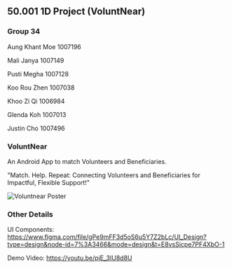 ## 50.001 1D Project (VoluntNear)

### Group 34

Aung Khant Moe  1007196

Mali Janya 1007149

Pusti Megha 1007128

Koo Rou Zhen 1007038

Khoo Zi Qi 1006984

Glenda Koh 1007013

Justin Cho 1007496

### VoluntNear 

An Android App to match Volunteers and Beneficiaries. 

"Match. Help. Repeat: Connecting Volunteers and Beneficiaries for Impactful, Flexible Support!"

![Voluntnear Poster](https://github.com/meghapusti/Voluntnear/assets/134662739/8c2dbf08-22e6-459b-900c-e5d38db8e9a0)




### Other Details

UI Components:  https://www.figma.com/file/gPe9mFF3d5oS6u5Y7Z2bLc/UI_Design?type=design&node-id=7%3A3466&mode=design&t=E8vsSjcpe7PF4XbO-1

Demo Video: https://youtu.be/pjE_3IU8d8U
